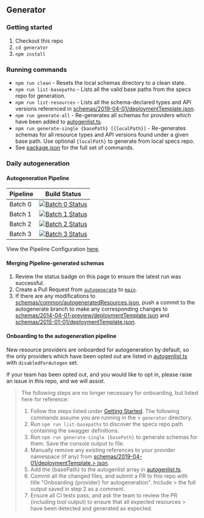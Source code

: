 ## Generator

### Getting started
1. Checkout this repo
2. `cd generator`
3. `npm install`

### Running commands
* `npm run clean` - Resets the local schemas directory to a clean state.
* `npm run list-basepaths` - Lists all the valid base paths from the specs repo for generation.
* `npm run list-resources` - Lists all the schema-declared types and API versions referenced in [schemas/2019-04-01/deploymentTemplate.json](/schemas/2019-04-01/deploymentTemplate.json).
* `npm run generate-all` - Re-generates all schemas for providers which have been added to [autogenlist.ts](./autogenlist.ts).
* `npm run generate-single {basePath} [{localPath}]` - Re-generates schemas for all resource types and API versions found under a given base path. Use optional `{localPath}` to generate from local specs repo.
* See [package.json](./package.json) for the full set of commands.

### Daily autogeneration

#### Autogeneration Pipeline
| Pipeline | Build Status  |
|----------|---------------|
| Batch 0  | [![Batch 0 Status](https://dev.azure.com/azure/azure-resource-manager-schemas/_apis/build/status/Autogenerate%20(Batch%200)?branchName=autogenerate)](https://dev.azure.com/azure/azure-resource-manager-schemas/_build/latest?definitionId=58&branchName=autogenerate) |
| Batch 1  | [![Batch 1 Status](https://dev.azure.com/azure/azure-resource-manager-schemas/_apis/build/status/Autogenerate%20(Batch%201)?branchName=autogenerate)](https://dev.azure.com/azure/azure-resource-manager-schemas/_build/latest?definitionId=59&branchName=autogenerate) |
| Batch 2  | [![Batch 2 Status](https://dev.azure.com/azure/azure-resource-manager-schemas/_apis/build/status/Autogenerate%20(Batch%202)?branchName=autogenerate)](https://dev.azure.com/azure/azure-resource-manager-schemas/_build/latest?definitionId=60&branchName=autogenerate) |
| Batch 3  | [![Batch 3 Status](https://dev.azure.com/azure/azure-resource-manager-schemas/_apis/build/status/Autogenerate%20(Batch%203)?branchName=autogenerate)](https://dev.azure.com/azure/azure-resource-manager-schemas/_build/latest?definitionId=61&branchName=autogenerate) |

View the Pipeline Configuration [here](/azure-pipelines-autogen.yml).

#### Merging Pipeline-generated schemas

1. Review the status badge on this page to ensure the latest run was successful.
2. Create a Pull Request from [`autogenerate`](https://github.com/Azure/azure-resource-manager-schemas/tree/autogenerate) to [`main`](https://github.com/Azure/azure-resource-manager-schemas/tree/main).
3. If there are any modifications to [schemas/common/autogeneratedResources.json](/schemas/common/autogeneratedResources.json), push a commit to the autogenerate branch to make any corresponding changes to [schemas/2014-04-01-preview/deploymentTemplate.json](/schemas/2014-04-01-preview/deploymentTemplate.json) and [schemas/2015-01-01/deploymentTemplate.json](/schemas/2015-01-01/deploymentTemplate.json).

#### Onboarding to the autogeneration pipeline
New resource providers are onboarded for autogeneration by default, so the only providers which have been opted out are listed in [autogenlist.ts](./autogenlist.ts) with `disabledForAutogen` set.

If your team has been opted out, and you would like to opt in, please raise an issue in this repo, and we will assist.

> The following steps are no longer necessary for onboarding, but listed here for reference:
> 1. Follow the steps listed under [Getting Started](#getting-started). The following commands assume you are running in the > `generator` directory.
> 3. Run `npm run list-basepaths` to discover the specs repo path containing the swagger definitions.
> 4. Run `npm run generate-single {basePath}` to generate schemas for them. Save the console output to file.
> 5. Manually remove any existing references to your provider namespace (if any) from [schemas/2019-04-01/deploymentTemplate.> json](/schemas/2019-04-01/deploymentTemplate.json).
> 6. Add the {basePath} to the autogenlist array in [autogenlist.ts](./autogenlist.ts).
> 7. Commit all the changed files, and submit a PR to this repo with title "Onboarding {provider} for autogeneration". Include > the full output saved in step 2 as a comment.
> 8. Ensure all CI tests pass, and ask the team to review the PR (including tool output) to ensure that all expected resources > have been detected and generated as expected.
